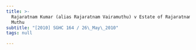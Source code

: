 ```yaml
---
title: >-
  Rajaratnam Kumar (alias Rajaratnam Vairamuthu) v Estate of Rajaratnam Saravana
  Muthu
subtitle: "[2010] SGHC 164 / 26\_May\_2010"
tags: null

---
```



